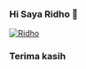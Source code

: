 ### Hi Saya Ridho 👋
[![Ridho](https://telegra.ph/file/e0037705abcc2c0d1bedd.gif)](https://t.me/OdierBambi)

### Terima kasih

